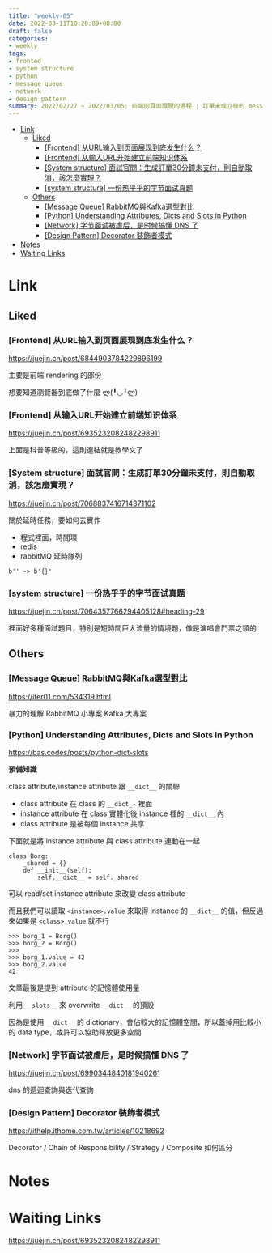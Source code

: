 ```yaml
---
title: "weekly-05"
date: 2022-03-11T10:20:09+08:00
draft: false
categories:
- weekly
tags:
- fronted
- system structure
- python
- message queue
- network
- design pattern
summary: 2022/02/27 ~ 2022/03/05; 前端的頁面展現的過程 ; 訂單未成立後的 message queue ; DNS 是什麼
---
```


- [Link](#link)
  - [Liked](#liked)
    - [[Frontend] 从URL输入到页面展现到底发生什么？](#frontend-从url输入到页面展现到底发生什么)
    - [[Frontend] 从输入URL开始建立前端知识体系](#frontend-从输入url开始建立前端知识体系)
    - [[System structure] 面試官問：生成訂單30分鐘未支付，則自動取消，該怎麼實現？](#system-structure-面試官問生成訂單30分鐘未支付則自動取消該怎麼實現)
    - [[system structure] 一份热乎乎的字节面试真题](#system-structure-一份热乎乎的字节面试真题)
  - [Others](#others)
    - [[Message Queue] RabbitMQ與Kafka選型對比](#message-queue-rabbitmq與kafka選型對比)
    - [[Python] Understanding Attributes, Dicts and Slots in Python](#python-understanding-attributes-dicts-and-slots-in-python)
    - [[Network] 字节面试被虐后，是时候搞懂 DNS 了](#network-字节面试被虐后是时候搞懂-dns-了)
    - [[Design Pattern] Decorator 裝飾者模式](#design-pattern-decorator-裝飾者模式)
- [Notes](#notes)
- [Waiting Links](#waiting-links)

# Link
## Liked
### [Frontend] 从URL输入到页面展现到底发生什么？
https://juejin.cn/post/6844903784229896199

主要是前端 rendering 的部份

想要知道瀏覽器到底做了什麼 ლ(╹◡╹ლ)

### [Frontend] 从输入URL开始建立前端知识体系

https://juejin.cn/post/6935232082482298911

上面是科普等級的，這則連結就是教學文了


### [System structure] 面試官問：生成訂單30分鐘未支付，則自動取消，該怎麼實現？
https://juejin.cn/post/7068837416714371102

關於延時任務，要如何去實作

- 程式裡面，時間環
- redis
- rabbitMQ 延時隊列


```
b'' -> b'{}'
```


### [system structure] 一份热乎乎的字节面试真题

https://juejin.cn/post/7064357766294405128#heading-29

裡面好多種面試題目，特別是短時間巨大流量的情境題，像是演唱會門票之類的

## Others

### [Message Queue] RabbitMQ與Kafka選型對比

https://iter01.com/534319.html

暴力的理解
RabbitMQ 小專案
Kafka 大專案

### [Python] Understanding Attributes, Dicts and Slots in Python

https://bas.codes/posts/python-dict-slots

**預備知識**

class attribute/instance attribute 跟 `__dict__` 的關聯

- class attribute 在 class 的 `__dict_-` 裡面
- instance attribute 在 class 實體化後 instance 裡的 `__dict__` 內
- class attribute 是被每個 instance 共享

下面就是將 instance attribute 與 class attribute 連動在一起

```python=
class Borg:
    _shared = {}
    def __init__(self):
        self.__dict__ = self._shared
```

可以 read/set instance attribute 來改變 class attribute

而且我們可以讀取 `<instance>.value` 來取得 instance 的 `__dict__` 的值，但反過來如果是 `<class>.value` 就不行

```python=
>>> borg_1 = Borg()
>>> borg_2 = Borg()
>>> 
>>> borg_1.value = 42
>>> borg_2.value 
42
```

文章最後是提到 attribute 的記憶體使用量

利用 `__slots__` 來 overwrite `__dict__` 的預設

因為是使用 `__dict__` 的 dictionary，會佔較大的記憶體空間，所以蓋掉用比較小的 data type，或許可以協助釋放更多空間


### [Network] 字节面试被虐后，是时候搞懂 DNS 了

https://juejin.cn/post/6990344840181940261

dns 的遞迴查詢與迭代查詢

### [Design Pattern] Decorator 裝飾者模式

https://ithelp.ithome.com.tw/articles/10218692

Decorator / Chain of Responsibility / Strategy / Composite 如何區分

# Notes

# Waiting Links
https://juejin.cn/post/6935232082482298911
